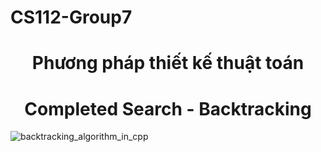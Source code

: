 # CS112-Group7

## 

<!-- Title -->
<h1 align="center"><b>Phương pháp thiết kế thuật toán</b></h1>
<h1 align="center"><b>Completed Search - Backtracking</b></h1>




![backtracking_algorithm_in_cpp](https://user-images.githubusercontent.com/88042242/229762228-cbb6ad6c-589f-4d73-8d49-ab810e9f7bf7.png)
